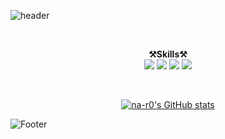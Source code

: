 ![header](https://capsule-render.vercel.app/api?type=slice&color=auto&height=240&section=header&text=na-ryoung&fontSize=70)

</br>
<p align="center" display="inline-block">
 <Strong>⚒️Skills⚒️</Strong><br>
 <img src="https://img.shields.io/badge/Python-3766AB?style=flat-square&logo=Python&logoColor=white"/>
 <img src="https://img.shields.io/badge/R-276DC3.svg?&style=flat-square&logo=R&logoColor=black">
 <img src="https://img.shields.io/badge/MySQL-4479A1.svg?&style=flat-square&logo=MySQL&logoColor=black">
 <img src="https://img.shields.io/badge/JavaScript-E97627.svg?&style=flat-square&logo=Tableau&logoColor=black"><br>
</p>
</br>

<div align="center">
 
[![na-r0's GitHub stats](https://github-readme-stats.vercel.app/api?username=na-r0)](https://github.com/na-r0/github-readme-stats)
 
</div>

![Footer](https://capsule-render.vercel.app/api?type=slice&color=auto&height=200&section=footer)
